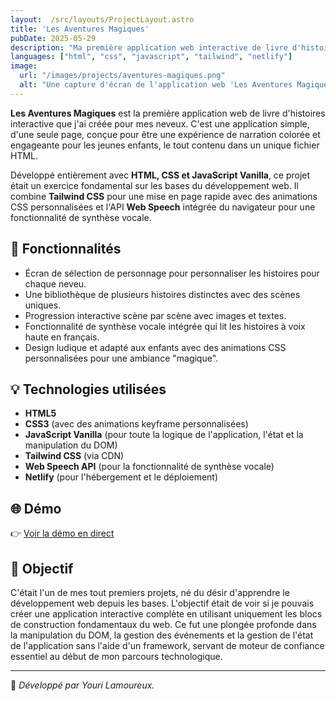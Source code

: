 ```yaml
---
layout:  /src/layouts/ProjectLayout.astro
title: 'Les Aventures Magiques'
pubDate: 2025-05-29
description: "Ma première application web interactive de livre d'histoires, créée de A à Z pour mes neveux en utilisant HTML, CSS et JavaScript Vanilla."
languages: ["html", "css", "javascript", "tailwind", "netlify"]
image:
  url: "/images/projects/aventures-magiques.png"
  alt: "Une capture d'écran de l'application web 'Les Aventures Magiques'."
--- 
```


**Les Aventures Magiques** est la première application web de livre d'histoires interactive que j'ai créée pour mes neveux. C'est une application simple, d'une seule page, conçue pour être une expérience de narration colorée et engageante pour les jeunes enfants, le tout contenu dans un unique fichier HTML.

Développé entièrement avec **HTML, CSS et JavaScript Vanilla**, ce projet était un exercice fondamental sur les bases du développement web. Il combine **Tailwind CSS** pour une mise en page rapide avec des animations CSS personnalisées et l'API **Web Speech** intégrée du navigateur pour une fonctionnalité de synthèse vocale.

## 🧩 Fonctionnalités

- Écran de sélection de personnage pour personnaliser les histoires pour chaque neveu.
- Une bibliothèque de plusieurs histoires distinctes avec des scènes uniques.
- Progression interactive scène par scène avec images et textes.
- Fonctionnalité de synthèse vocale intégrée qui lit les histoires à voix haute en français.
- Design ludique et adapté aux enfants avec des animations CSS personnalisées pour une ambiance "magique".

## 💡 Technologies utilisées

- **HTML5**
- **CSS3** (avec des animations keyframe personnalisées)
- **JavaScript Vanilla** (pour toute la logique de l'application, l'état et la manipulation du DOM)
- **Tailwind CSS** (via CDN)
- **Web Speech API** (pour la fonctionnalité de synthèse vocale)
- **Netlify** (pour l'hébergement et le déploiement)


## 🌐 Démo

👉 [Voir la démo en direct](https://histoiresdenfants.netlify.app/) 

## 🎯 Objectif

C'était l'un de mes tout premiers projets, né du désir d'apprendre le développement web depuis les bases. L'objectif était de voir si je pouvais créer une application interactive complète en utilisant uniquement les blocs de construction fondamentaux du web. Ce fut une plongée profonde dans la manipulation du DOM, la gestion des événements et la gestion de l'état de l'application sans l'aide d'un framework, servant de moteur de confiance essentiel au début de mon parcours technologique.

---
🚀 *Développé par Youri Lamoureux.*